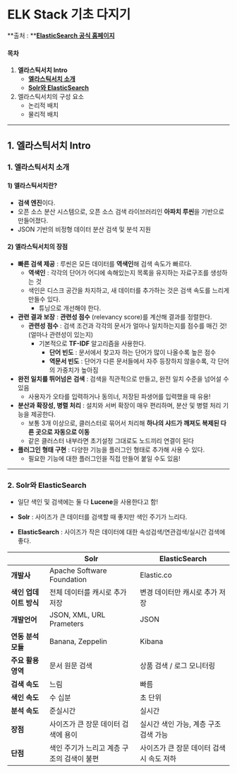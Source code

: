 

# ELK Stack 기초 다지기

 **출처 : **[**ElasticSearch 공식 홈페이지**](https://www.elastic.co/guide/index.html)

#### 목차

1. **엘라스틱서치 Intro**
   - [**엘라스틱서치 소개**](#-1-엘라스틱서치-소개)
   - [**Solr와 ElasticSearch**](#2-Solr와-ElasticSearch)
2. 엘라스틱서치의 구성 요소
   - 논리적 배치
   - 물리적 배치

------

## 1. 엘라스틱서치 Intro

### 1. 엘라스틱서치 소개

#### 1) 엘라스틱서치란?

- **검색 엔진**이다. 
- 오픈 소스 분산 시스템으로, 오픈 소스 검색 라이브러리인 **아파치 루씬**을 기반으로 만들어졌다.
- JSON 기반의 비정형 데이터 분산 검색 및 분석 지원



#### 2) 엘라스틱서치의 장점

- **빠른 검색 제공** : 루씬은 모든 데이터를 **역색인**해 검색 속도가 빠르다.
  - **역색인** : 각각의 단어가 어디에 속해있는지 목록을 유지하는 자료구조를 생성하는 것
  - 색인은 디스크 공간을 차지하고, 새 데이터를 추가하는 것은 검색 속도를 느리게 만들수 있다.
    - 튜닝으로 개선해야 한다.
- **관련 결과 보장** : **관련성 점수** (relevancy score)를 계산해 결과를 정렬한다.
  - **관련성 점수** : 검색 조건과 각각의 문서가 얼마나 일치하는지를 점수를 매긴 것! (얼마나 관련성이 있는지)
    - 기본적으로 **TF-IDF** 알고리즘을 사용한다.
      - **단어 빈도** : 문서에서 찾고자 하는 단어가 많이 나올수록 높은 점수
      - **역문서 빈도** : 단어가 다른 문서들에서 자주 등장하지 않을수록, 각 단어의 가중치가 높아짐
- **완전 일치를 뛰어넘은 검색** : 검색을 직관적으로 만들고, 완전 일치 수준을 넘어설 수 있음
  - 사용자가 오타를 입력하거나 동의너, 저장된 파생어를 입력했을 때 유용!
- **분산과 확장성, 병렬 처리** : 설치와 서버 확장이 매우 편리하며, 분산 및 병렬 처리 기능을 제공한다.
  - 보통 3개 이상으로, 클러스터로 묶어서 처리해 **하나의 샤드가 깨져도 복제된 다른 곳으로 자동으로 이동**
  - 같은 클러스터 내부라면 초기설정 그대로도 노드끼리 연결이 된다
- **플러그인 형태 구현** : 다양한 기능을 플러그인 형태로 추가해 사용 수 있다.
  - 필요한 기능에 대한 플러그인을 직접 만들어 붙일 수도 있음!



___

### 2. Solr와 ElasticSearch

- 일단 색인 및 검색에는 둘 다 **Lucene**을 사용한다고 함!

- **Solr** : 사이즈가 큰 데이터를 검색할 때 좋지만 색인 주기가 느리다.
- **ElasticSearch** : 사이즈가 작은 데이터에 대한 속성검색/연관검색/실시간 검색에 좋다.

|                        | Solr                                       | ElasticSearch                             |
| ---------------------- | ------------------------------------------ | ----------------------------------------- |
| **개발사**             | Apache Software Foundation                 | Elastic.co                                |
| **색인 업데이트 방식** | 전체 데이터를 캐시로 추가 저장             | 변경 데이터만 캐시로 추가 저장            |
| **개발언어**           | JSON, XML, URL Prameters                   | JSON                                      |
| **연동 분석 모듈**     | Banana, Zeppelin                           | Kibana                                    |
| **주요 활용 영역**     | 문서 원문 검색                             | 상품 검색 / 로그 모니터링                 |
| **검색 속도**          | 느림                                       | 빠름                                      |
| **색인 속도**          | 수 십분                                    | 초 단위                                   |
| **분석 속도**          | 준실시간                                   | 실시간                                    |
| **장점**               | 사이즈가 큰 장문 데이터 검색에 용이        | 실시간 색인 가능, 계층 구조 검색 가능     |
| **단점**               | 색인 주기가 느리고 계층 구조의 검색이 불편 | 사이즈가 큰 장문 데이터 검색 시 속도 저하 |

